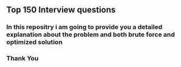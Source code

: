 ## Top 150 Interview questions 

### In this repositry i am going to provide you a detailed explanation about the problem and both brute force and optimized solution

### Thank You 
